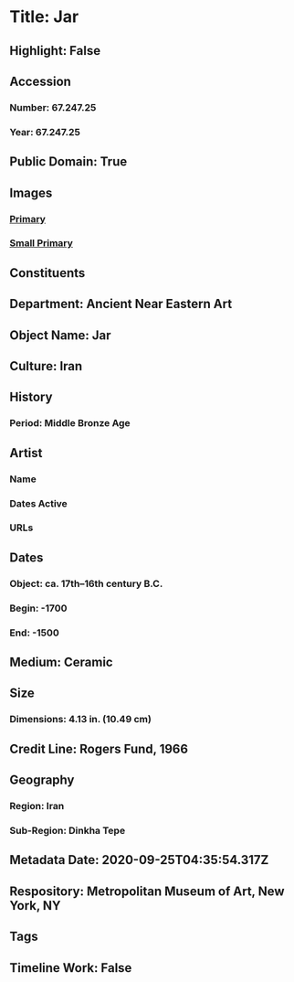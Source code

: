 # Title: Jar
## Highlight: False
## Accession
### Number: 67.247.25
### Year: 67.247.25
## Public Domain: True
## Images
### [Primary](https://images.metmuseum.org/CRDImages/an/original/ME67_247_25.jpg)
### [Small Primary](https://images.metmuseum.org/CRDImages/an/web-large/ME67_247_25.jpg)
## Constituents
## Department: Ancient Near Eastern Art
## Object Name: Jar
## Culture: Iran
## History
### Period: Middle Bronze Age
## Artist
### Name
### Dates Active
### URLs
## Dates
### Object: ca. 17th–16th century B.C.
### Begin: -1700
### End: -1500
## Medium: Ceramic
## Size
### Dimensions: 4.13 in. (10.49 cm)
## Credit Line: Rogers Fund, 1966
## Geography
### Region: Iran
### Sub-Region: Dinkha Tepe
## Metadata Date: 2020-09-25T04:35:54.317Z
## Respository: Metropolitan Museum of Art, New York, NY
## Tags
## Timeline Work: False